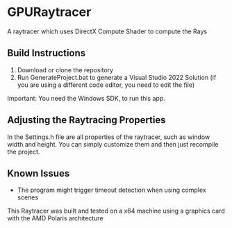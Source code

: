 # GPURaytracer
A raytracer which uses DirectX Compute Shader to compute the Rays


Build Instructions
------------------
1. Download or clone the repository
2. Run GenerateProject.bat to generate a Visual Studio 2022 Solution (if you are using a different code editor, you need to edit the file)

Important: You need the Windows SDK, to run this app.


Adjusting the Raytracing Properties
-----------------------------------
In the Settings.h file are all properties of the raytracer, such as window width and height.
You can simply customize them and then just recompile the project.


Known Issues
------------
- The program might trigger timeout detection when using complex scenes


This Raytracer was built and tested on a x64 machine using a graphics card with the AMD Polaris architecture
